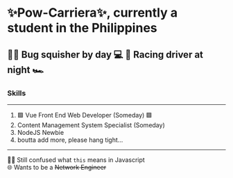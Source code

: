 # ✨Pow-Carriera✨, currently a student in the Philippines
🕵️‍♂️ **Bug squisher** by day 💻️
🏁 **Racing driver** at night 🏎️
---
### Skills
---
1. 🟩 Vue Front End Web Developer (Someday) 🟩
2. Content Management System Specialist (Someday)
3. NodeJS Newbie
4. boutta add more, please hang tight...
---
🤷‍♂️ Still confused what `this` means in Javascript \
🌐 Wants to be a ~~Network Engineer~~
